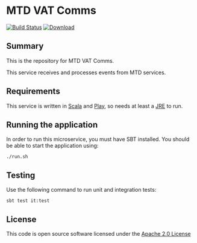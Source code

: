 # MTD VAT Comms

[![Build Status](https://travis-ci.org/hmrc/mtd-vat-comms.svg)](https://travis-ci.org/hmrc/mtd-vat-comms) [ ![Download](https://api.bintray.com/packages/hmrc/releases/mtd-vat-comms/images/download.svg) ](https://bintray.com/hmrc/releases/mtd-vat-comms/_latestVersion)

## Summary

This is the repository for MTD VAT Comms.

This service receives and processes events from MTD services.

## Requirements

This service is written in [Scala](http://www.scala-lang.org/) and [Play](http://playframework.com/), so needs at least a [JRE](https://www.java.com/en/download/) to run.

## Running the application

In order to run this microservice, you must have SBT installed. You should be able to start the application using:

`./run.sh`

## Testing

Use the following command to run unit and integration tests:

`sbt test it:test`

## License

This code is open source software licensed under the [Apache 2.0 License](http://www.apache.org/licenses/LICENSE-2.0.html)

